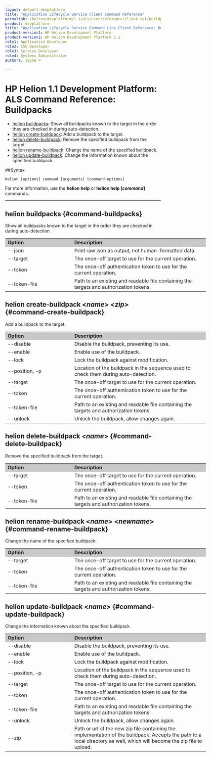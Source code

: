 ```yaml
---
layout: default-devplatform
title: "Application Lifecycle Service Client Command Reference"
permalink: /helion/devplatform/1.1/als/user/reference/client-ref/buildpacks/
product: devplatform
title: "Application Lifecycle Service Command Line Client Reference: Buildpacks"
product-version1: HP Helion Development Platform
product-version2: HP Helion Development Platform 1.1
role1: Application Developer 
role2: ISV Developer
role3: Service Developer
role4: Systems Administrator
authors: Jayme P

---
```

<!--UNDER REVISION-->

# HP Helion 1.1 Development Platform: ALS Command Reference: Buildpacks

- [helion buildpacks](#command-buildpacks): Show all buildpacks known to the target in the order they are checked in during auto-detection.
- [helion create-buildpack](#command-create-buildpack): Add a buildpack to the target.
- [helion delete-buildpack](#command-delete-buildpack): Remove the specified buildpack from the target.
- [helion rename-buildpack](#command-rename-buildpack): Change the name of the specified buildpack.
- [helion update-buildpack](#command-update-buildpack): Change the information known about the specified buildpack.

##Syntax

	helion [options] command [arguments] [command-options]
For more information, use the **helion help** or **helion help [*command*]** commands.

<hr>
      
## helion buildpacks {#command-buildpacks}   
Show all buildpacks known to the target in the order they are checked in during auto-detection.

<table style="text-align: left; vertical-align: top; width:650px;">
<tr style="background-color: #C8C8C8;">
<td style="width: 200px;"><b>Option</b></td><td><b>Description</b></td>
</tr><tr><td>--json</td><td>Print raw json as output, not human-formatted data.</td></tr>
<tr><td>--target</td>
<td>The once-off target to use for the current operation.</td>
</tr>    <tr><td>--token</td>
<td>The once-off authentication token to use for the current
operation.</td>
</tr>    <tr><td>--token-file</td>
<td>Path to an existing and readable file containing the targets and
authorization tokens.</td>
</tr>
</table>

## helion create-buildpack <*name*> <*zip*> {#command-create-buildpack}     
Add a buildpack to the target.
    
<table style="text-align: left; vertical-align: top; width:650px;">
<tr style="background-color: #C8C8C8;">
<td style="width: 200px;"><b>Option</b></td><td><b>Description</b></td>
<tr><td>--disable</td><td>Disable the buildpack, preventing its use.</td></tr>
<tr><td>--enable</td><td>Enable use of the buildpack.</td></tr>
<tr><td>--lock</td><td>Lock the buildpack against modification.</td></tr>
<tr><td>--position, -p</td><td>Location of the buildpack in the sequence used to check them during auto-detection.</td></tr>
<tr><td>--target</td>
<td>The once-off target to use for the current operation.</td>
</tr>    <tr><td>--token</td>
<td>The once-off authentication token to use for the current
operation.</td>
</tr>    <tr><td>--token-file</td>
<td>Path to an existing and readable file containing the targets and
authorization tokens.</td>
</tr>
<tr><td>--unlock</td><td>Unlock the buildpack, allow changes again.</td></tr>
</table>

## helion delete-buildpack <*name*> {#command-delete-buildpack}    
Remove the specified buildpack from the target.

<table style="text-align: left; vertical-align: top; width:650px;">
<tr style="background-color: #C8C8C8;">
<td style="width: 200px;"><b>Option</b></td><td><b>Description</b></td>
<tr><td>--target</td>
<td>The once-off target to use for the current operation.</td>
</tr>    <tr><td>--token</td>
<td>The once-off authentication token to use for the current
operation.</td>
</tr>    <tr><td>--token-file</td>
<td>Path to an existing and readable file containing the targets and
authorization tokens.</td>
</tr>
</table>

## helion rename-buildpack <*name*> <*newname*> {#command-rename-buildpack}     
Change the name of the specified buildpack.

<table style="text-align: left; vertical-align: top; width:650px;">
<tr style="background-color: #C8C8C8;">
<td style="width: 200px;"><b>Option</b></td><td><b>Description</b></td>
<tr><td>--target</td>
<td>The once-off target to use for the current operation.</td>
</tr>    <tr><td>--token</td>
<td>The once-off authentication token to use for the current
operation.</td>
</tr>    <tr><td>--token-file</td>
<td>Path to an existing and readable file containing the targets and
authorization tokens.</td>
</tr>
</table>

## helion update-buildpack <*name*> {#command-update-buildpack}     
Change the information known about the specified buildpack.

<table style="text-align: left; vertical-align: top; width:650px;">
<tr style="background-color: #C8C8C8;">
<td style="width: 200px;"><b>Option</b></td><td><b>Description</b></td>
<tr><td>--disable</td><td>Disable the buildpack, preventing its use.</td></tr>
<tr><td>--enable</td><td>Enable use of the buildpack.</td></tr>
<tr><td>--lock</td><td>Lock the buildpack against modification.</td></tr>
<tr><td>--position, -p</td><td>Location of the buildpack in the sequence used to check them during auto-detection.</td></tr><tr><td>--target</td>
<td>The once-off target to use for the current operation.</td>
</tr>    <tr><td>--token</td>
<td>The once-off authentication token to use for the current
operation.</td>
</tr>    <tr><td>--token-file</td>
<td>Path to an existing and readable file containing the targets and
authorization tokens.</td>
</tr>
<tr><td>--unlock</td><td>Unlock the buildpack, allow changes again.</td></tr>
<tr><td>--zip</td><td>Path or url of the new zip file containing the implementation of the buildpack. Accepts the path to a local directory as well, which will become the zip file to upload.</td></tr>
</table>
